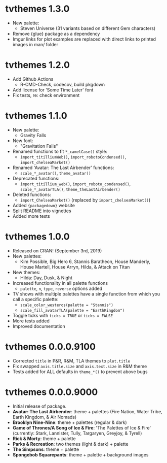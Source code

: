# tvthemes 1.3.0

* New palette: 
  * Steven Universe (31 variants based on different Gem characters)
* Remove {glue} package as a dependency
* Imgur links for plot examples are replaced with direct links to printed images in man/ folder

# tvthemes 1.2.0

* Add Github Actions
  * R-CMD-Check, codecov, build pkgdown
* Add license for 'Some Time Later' font
* Fix tests, re: check environment

# tvthemes 1.1.0

* New palette:
  * Gravity Falls
* New font:
  * "Gravitation Falls"
* Renamed functions to fit `*_camelCase()` style:
  * `import_titilliumWeb()`, `import_robotoCondensed()`, `import_chelseaMarket()`
* Renamed 'Avatar: The Last Airbender' functions:
  * `scale_*_avatar()`, `theme_avatar()`
* Deprecated functions:
  * `import_titillium_web()`, `import_roboto_condensed()`, `scale_*_avatarTLA()`,
  `theme_theLastAirbender()`
* Deleted functions:
  * `import_ChelseaMarket()` (replaced by `import_chelseaMarket()`)
* Added `{packagedown}` website
* Split README into vignettes
* Added more tests

# tvthemes 1.0.0

* Released on CRAN! (September 3rd, 2019)
* New palettes:
  * Kim Possible, Big Hero 6, Stannis Baratheon, House Manderly, House Martell, House Arryn, Hilda, & Attack on Titan
* New themes:
  * Hilda: Day, Dusk, & Night
* Increased functionality in all palette functions
  * `palette`, `n`, `type`, `reverse` options added
* TV shows with multiple palettes have a single function from which you call a specific palette:
  * `scale_color_westeros(palette = "Stannis")`
  * `scale_fill_avatarTLA(palette = "EarthKingdom")`
* Toggle ticks with `ticks = TRUE` or `ticks = FALSE`
* More tests added
* Improved documentation

# tvthemes 0.0.0.9100

* Corrected `title` in P&R, R&M, TLA themes to `plot.title`
* Fix swapped `axis.title.size` and `axis.text.size` in R&M theme
* Tests added for ALL defaults in `theme_*()` to prevent above bugs

# tvthemes 0.0.0.9000

* Initial release of package.
* __Avatar: The Last Airbender__: theme + palettes (Fire Nation, Water Tribe, Earth Kingdom, & Air Nomads)
* __Brooklyn Nine-Nine__: theme + palettes (regular & dark)
* __Game of Thrones/A Song of Ice & Fire__: 'The Palettes of Ice & Fire' (currently: Stark, Lannister, Tully, Targaryen, Greyjoy, & Tyrell)
* __Rick & Morty__: theme + palette
* __Parks & Recreation__: two themes (light & dark) + palette
* __The Simpsons__: theme + palette
* __Spongebob Squarepants__: theme + palette + background images
